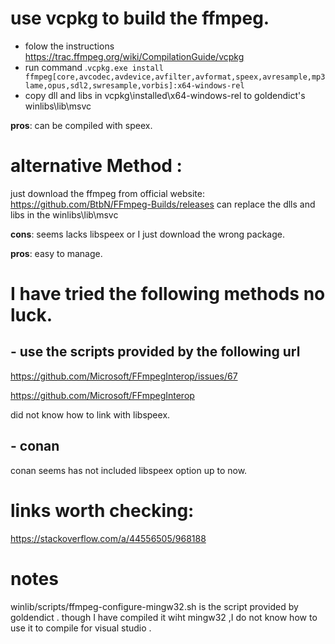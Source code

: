 # use vcpkg to build the ffmpeg.
- folow the instructions https://trac.ffmpeg.org/wiki/CompilationGuide/vcpkg
- run command .`vcpkg.exe install ffmpeg[core,avcodec,avdevice,avfilter,avformat,speex,avresample,mp3lame,opus,sdl2,swresample,vorbis]:x64-windows-rel `
- copy dll and libs in vcpkg\installed\x64-windows-rel to goldendict's winlibs\lib\msvc

**pros**: can be compiled with speex.

# alternative Method :
just download the ffmpeg from official website: https://github.com/BtbN/FFmpeg-Builds/releases
can replace the dlls and libs in the winlibs\lib\msvc

**cons**: seems lacks libspeex or I just download the wrong package.

**pros**: easy to manage.


# I have tried the following methods no luck.
## - use the scripts provided by the following url

https://github.com/Microsoft/FFmpegInterop/issues/67

https://github.com/Microsoft/FFmpegInterop   


did not know how to link with libspeex. 

## - conan
  
  conan seems has not included libspeex option up to now.


# links worth checking:
https://stackoverflow.com/a/44556505/968188

# notes

winlib/scripts/ffmpeg-configure-mingw32.sh is the script provided by goldendict .
though I have compiled it wiht mingw32 ,I do not know how to use it to compile for visual studio .
